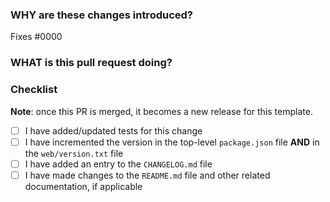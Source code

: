 <!--
  ☝️How to write a good PR title:
  - Prefix it with [Feature] (if applicable)
  - Start with a verb, for example: Add, Delete, Improve, Fix…
  - Give as much context as necessary and as little as possible
  - Prefix it with [WIP] while it’s a work in progress
-->

### WHY are these changes introduced?

Fixes #0000 <!-- link to issue if one exists -->

<!--
  Context about the problem that’s being addressed.
-->

### WHAT is this pull request doing?

<!--
  Summary of the changes committed.
  Before / after screenshots appreciated for UI changes.
-->

### Checklist

**Note**: once this PR is merged, it becomes a new release for this template.

- [ ] I have added/updated tests for this change
- [ ] I have incremented the version in the top-level `package.json` file **AND** in the `web/version.txt` file
- [ ] I have added an entry to the `CHANGELOG.md` file
- [ ] I have made changes to the `README.md` file and other related documentation, if applicable
